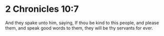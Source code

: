 # 2 Chronicles 10:7

And they spake unto him, saying, If thou be kind to this people, and please them, and speak good words to them, they will be thy servants for ever.